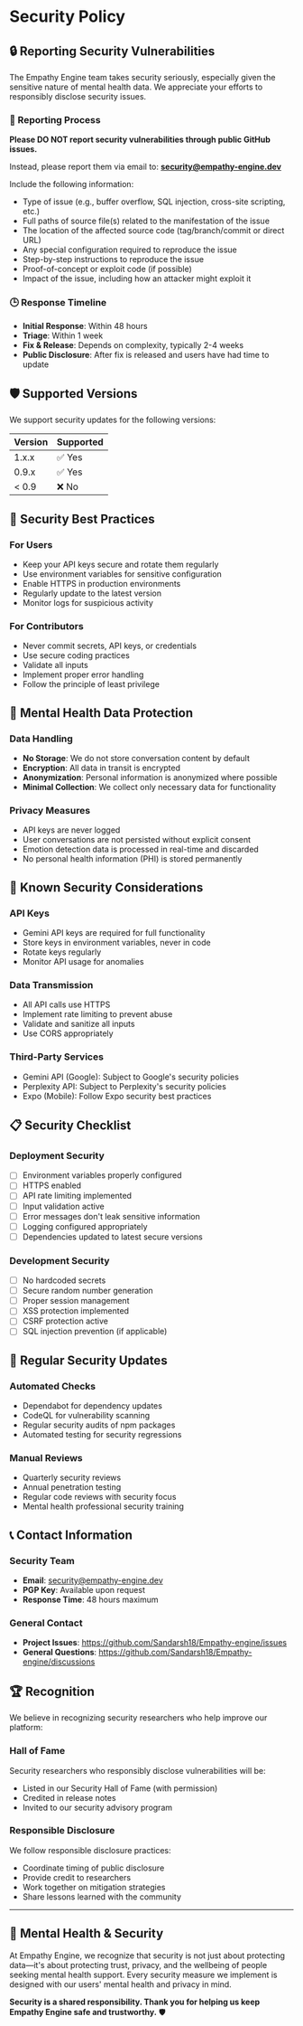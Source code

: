 # Security Policy

## 🔒 Reporting Security Vulnerabilities

The Empathy Engine team takes security seriously, especially given the sensitive nature of mental health data. We appreciate your efforts to responsibly disclose security issues.

### 📧 Reporting Process

**Please DO NOT report security vulnerabilities through public GitHub issues.**

Instead, please report them via email to: **security@empathy-engine.dev**

Include the following information:
- Type of issue (e.g., buffer overflow, SQL injection, cross-site scripting, etc.)
- Full paths of source file(s) related to the manifestation of the issue
- The location of the affected source code (tag/branch/commit or direct URL)
- Any special configuration required to reproduce the issue
- Step-by-step instructions to reproduce the issue
- Proof-of-concept or exploit code (if possible)
- Impact of the issue, including how an attacker might exploit it

### 🕒 Response Timeline

- **Initial Response**: Within 48 hours
- **Triage**: Within 1 week
- **Fix & Release**: Depends on complexity, typically 2-4 weeks
- **Public Disclosure**: After fix is released and users have had time to update

## 🛡️ Supported Versions

We support security updates for the following versions:

| Version | Supported          |
| ------- | ------------------ |
| 1.x.x   | ✅ Yes            |
| 0.9.x   | ✅ Yes            |
| < 0.9   | ❌ No             |

## 🔐 Security Best Practices

### For Users
- Keep your API keys secure and rotate them regularly
- Use environment variables for sensitive configuration
- Enable HTTPS in production environments
- Regularly update to the latest version
- Monitor logs for suspicious activity

### For Contributors
- Never commit secrets, API keys, or credentials
- Use secure coding practices
- Validate all inputs
- Implement proper error handling
- Follow the principle of least privilege

## 🏥 Mental Health Data Protection

### Data Handling
- **No Storage**: We do not store conversation content by default
- **Encryption**: All data in transit is encrypted
- **Anonymization**: Personal information is anonymized where possible
- **Minimal Collection**: We collect only necessary data for functionality

### Privacy Measures
- API keys are never logged
- User conversations are not persisted without explicit consent
- Emotion detection data is processed in real-time and discarded
- No personal health information (PHI) is stored permanently

## 🚨 Known Security Considerations

### API Keys
- Gemini API keys are required for full functionality
- Store keys in environment variables, never in code
- Rotate keys regularly
- Monitor API usage for anomalies

### Data Transmission
- All API calls use HTTPS
- Implement rate limiting to prevent abuse
- Validate and sanitize all inputs
- Use CORS appropriately

### Third-Party Services
- Gemini API (Google): Subject to Google's security policies
- Perplexity API: Subject to Perplexity's security policies
- Expo (Mobile): Follow Expo security best practices

## 📋 Security Checklist

### Deployment Security
- [ ] Environment variables properly configured
- [ ] HTTPS enabled
- [ ] API rate limiting implemented
- [ ] Input validation active
- [ ] Error messages don't leak sensitive information
- [ ] Logging configured appropriately
- [ ] Dependencies updated to latest secure versions

### Development Security
- [ ] No hardcoded secrets
- [ ] Secure random number generation
- [ ] Proper session management
- [ ] XSS protection implemented
- [ ] CSRF protection active
- [ ] SQL injection prevention (if applicable)

## 🔄 Regular Security Updates

### Automated Checks
- Dependabot for dependency updates
- CodeQL for vulnerability scanning
- Regular security audits of npm packages
- Automated testing for security regressions

### Manual Reviews
- Quarterly security reviews
- Annual penetration testing
- Regular code reviews with security focus
- Mental health professional security training

## 📞 Contact Information

### Security Team
- **Email**: security@empathy-engine.dev
- **PGP Key**: Available upon request
- **Response Time**: 48 hours maximum

### General Contact
- **Project Issues**: https://github.com/Sandarsh18/Empathy-engine/issues
- **General Questions**: https://github.com/Sandarsh18/Empathy-engine/discussions

## 🏆 Recognition

We believe in recognizing security researchers who help improve our platform:

### Hall of Fame
Security researchers who responsibly disclose vulnerabilities will be:
- Listed in our Security Hall of Fame (with permission)
- Credited in release notes
- Invited to our security advisory program

### Responsible Disclosure
We follow responsible disclosure practices:
- Coordinate timing of public disclosure
- Provide credit to researchers
- Work together on mitigation strategies
- Share lessons learned with the community

---

## 💚 Mental Health & Security

At Empathy Engine, we recognize that security is not just about protecting data—it's about protecting trust, privacy, and the wellbeing of people seeking mental health support. Every security measure we implement is designed with our users' mental health and privacy in mind.

**Security is a shared responsibility. Thank you for helping us keep Empathy Engine safe and trustworthy.** 🛡️
